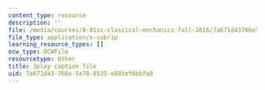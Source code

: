 ```yaml
---
content_type: resource
description: ''
file: /media/courses/8-01sc-classical-mechanics-fall-2016/7a671d43766e5e708535e883ef6bbfa0_1UdGbyj8924.vtt
file_type: application/x-subrip
learning_resource_types: []
ocw_type: OCWFile
resourcetype: Other
title: 3play caption file
uid: 7a671d43-766e-5e70-8535-e883ef6bbfa0
---
```

